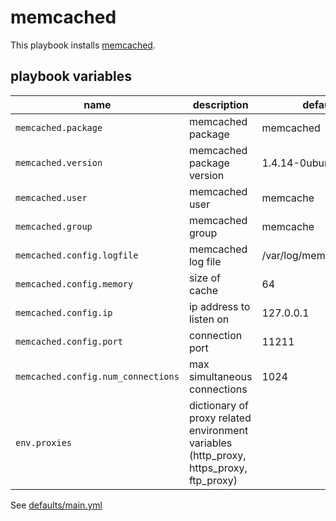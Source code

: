 # memcached

This playbook installs [memcached](http://memcached.org).

## playbook variables

|name|description|default|
|----|-----------|-------|
|`memcached.package`|memcached package|memcached|
|`memcached.version`|memcached package version|1.4.14-0ubuntu1|
|`memcached.user`|memcached user|memcache|
|`memcached.group`|memcached group|memcache|
|`memcached.config.logfile`|memcached log file|/var/log/memcached.log|
|`memcached.config.memory`|size of cache|64|
|`memcached.config.ip`|ip address to listen on|127.0.0.1|
|`memcached.config.port`|connection port|11211|
|`memcached.config.num_connections`|max simultaneous connections|1024|
|`env.proxies`|dictionary of proxy related environment variables (http_proxy, https_proxy, ftp_proxy)||

See [defaults/main.yml](https://github.com/ryankanno/playbooks/blob/master/memcached/defaults/main.yml)
